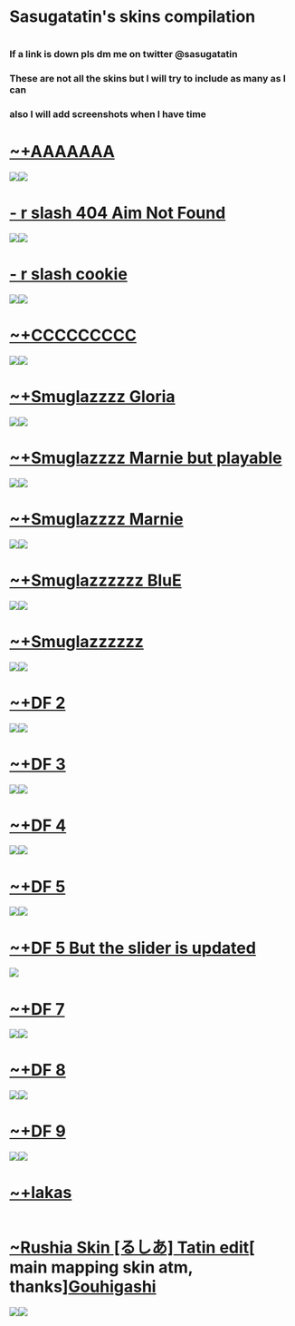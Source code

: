 # Sasugatatin's skins compilation

# 

### If a link is down pls dm me on twitter @sasugatatin

### These are not all the skins but I will try to include as many as I can
### also I will add screenshots when I have time

# [~+AAAAAAA](https://drive.google.com/file/d/1JILw5EJ7Jfxmnpj-rjVtH8NCxgz1edzJ/view?usp=sharing)
![](https://cdn.discordapp.com/attachments/728327069670310039/728327500320473229/screenshot084.jpg)![](https://cdn.discordapp.com/attachments/728327069670310039/728327497388785684/screenshot085.jpg)

# [- r slash 404 Aim Not Found](https://drive.google.com/file/d/1aq-AVNzR2S-WkifGLqzeWLBufGQYyjsf/view?usp=sharing)
![](https://cdn.discordapp.com/attachments/728327069670310039/728327579999797278/screenshot083.jpg)![](https://cdn.discordapp.com/attachments/728327069670310039/728327571850133574/screenshot080.jpg)

# [- r slash cookie](https://drive.google.com/file/d/1I_kMe5VTjcjiOtBnjjYDM_s1lCxaAC1q/view?usp=sharing)
![](https://cdn.discordapp.com/attachments/728327069670310039/728327432700166205/screenshot082.jpg)![](https://cdn.discordapp.com/attachments/728327069670310039/728327441684365342/screenshot086.jpg)

# [~+CCCCCCCCC](https://drive.google.com/file/d/19-GFltZ62yY2wcH5dCKoE9nemXOZ3_uk/view?usp=sharing)
![](https://cdn.discordapp.com/attachments/728327069670310039/728329320996667412/screenshot087.jpg)![](https://cdn.discordapp.com/attachments/728327069670310039/728329391045869588/screenshot088.jpg)

# [~+Smuglazzzz Gloria](https://drive.google.com/file/d/1gTb9GQDdGAfMbGU3g0QFyVeIuWEaS31K/view?usp=sharing)
![](https://cdn.discordapp.com/attachments/728327069670310039/728329662345904168/screenshot090.jpg)![](https://cdn.discordapp.com/attachments/728327069670310039/728329666284486686/screenshot089.jpg)

# [~+Smuglazzzz Marnie but playable](https://drive.google.com/file/d/1COnxXjbQo4PBPsmmPNblS7NYuxTTYMkT/view?usp=sharing)
![](https://cdn.discordapp.com/attachments/728327069670310039/728329734869483631/screenshot092.jpg)![](https://cdn.discordapp.com/attachments/728327069670310039/728329751357292614/screenshot091.jpg)

# [~+Smuglazzzz Marnie](https://drive.google.com/file/d/1dlRixlVQYnCwF4Ss1VjP8q2At9ID41NM/view?usp=sharing)
![](https://cdn.discordapp.com/attachments/728327069670310039/728331815345193020/screenshot094.jpg)![](https://cdn.discordapp.com/attachments/728327069670310039/728331803013808190/screenshot095.jpg)

# [~+Smuglazzzzzz BluE](https://drive.google.com/file/d/1fa2UF0bSna3Om8hcft8LhtTkUHv7E24O/view?usp=sharing)
![](https://cdn.discordapp.com/attachments/728327069670310039/728331850581540985/screenshot098.jpg)![](https://cdn.discordapp.com/attachments/728327069670310039/728331848505229382/screenshot099.jpg)

# [~+Smuglazzzzzz](https://drive.google.com/file/d/1ilbRDqQIlO1jMS_cBNMz1w_93yaHi5st/view?usp=sharing)
![](https://cdn.discordapp.com/attachments/728327069670310039/728332227380903946/screenshot100.jpg)![](https://cdn.discordapp.com/attachments/728327069670310039/728332222184161300/screenshot102.jpg)

# [~+DF 2](https://drive.google.com/file/d/1sy3S8APf3JbNMQU82D3t8lL2jw9Zz6OM/view?usp=sharing)
![](https://cdn.discordapp.com/attachments/728327069670310039/728332697482690590/screenshot106.jpg)![](https://cdn.discordapp.com/attachments/728327069670310039/728332689316511755/screenshot108.jpg)

# [~+DF 3](https://drive.google.com/file/d/1JLbh962_eiDUoSWLsBA8LDJX4ZvRgGPc/view?usp=sharing)
![](https://cdn.discordapp.com/attachments/728327069670310039/728333388934545418/screenshot110.jpg)![](https://cdn.discordapp.com/attachments/728327069670310039/728333371675115539/screenshot111.jpg)

# [~+DF 4](https://drive.google.com/file/d/1mLbQq0EdFrSO3n4uHUcu-PHefZDeCHDt/view?usp=sharing)
![](https://cdn.discordapp.com/attachments/728327069670310039/728333461429157999/screenshot113.jpg)![](https://cdn.discordapp.com/attachments/728327069670310039/728333474926166026/screenshot116.jpg)

# [~+DF 5](https://drive.google.com/file/d/12JjMCGCUXhu6U1s1pe-TvhpBwZWuVrMp/view?usp=sharing)
![](https://cdn.discordapp.com/attachments/728327069670310039/728333527220879450/screenshot117.jpg)![](https://cdn.discordapp.com/attachments/728327069670310039/728333532476342272/screenshot118.jpg)

# [~+DF 5 But the slider is updated](https://drive.google.com/file/d/1rJV5INpfaYPqvhaMUxT3_9jH2X66qa1t/view?usp=sharing)
![](https://cdn.discordapp.com/attachments/728327069670310039/728334896522592316/screenshot120.jpg)

# [~+DF 7](https://drive.google.com/file/d/1HYMyms_2ki_MPdBw3zxWKYPJ14gJZ_dK/view?usp=sharing)
![](https://cdn.discordapp.com/attachments/728327069670310039/728335620275175454/screenshot121.jpg)![](https://cdn.discordapp.com/attachments/728327069670310039/728335633076191303/screenshot122.jpg)

# [~+DF 8](https://drive.google.com/file/d/1iBLVC3lr8TrEMaHB5VPzgI7TqXTmS1F6/view?usp=sharing)
![](https://cdn.discordapp.com/attachments/728327069670310039/728335688285683885/screenshot123.jpg)![](https://cdn.discordapp.com/attachments/728327069670310039/728335696296935544/screenshot124.jpg)

# [~+DF 9](https://drive.google.com/file/d/1E949eGzsuOs9y12y1nCsSA0miyfliFlu/view?usp=sharing)
![](https://cdn.discordapp.com/attachments/728327069670310039/728335719394705418/screenshot125.jpg)![](https://cdn.discordapp.com/attachments/728327069670310039/728335720774631554/screenshot126.jpg)

# [~+lakas](https://drive.google.com/file/d/1DRNdSq92hVsrv-7D7pdqxJ9YZp-AY6rH/view?usp=sharing)
![]()![]()

# [~Rushia Skin [るしあ] Tatin edit](https://drive.google.com/file/d/1jwQcECxoh5yQMbcBD_3pntc4piLh3OmT/view?usp=sharing)[ main mapping skin atm, thanks][Gouhigashi](https://osu.ppy.sh/users/15608802)
![](https://cdn.discordapp.com/attachments/728327069670310039/811391314867519529/screenshot163.jpg)![](https://cdn.discordapp.com/attachments/728327069670310039/811391320110399548/screenshot164.jpg)

